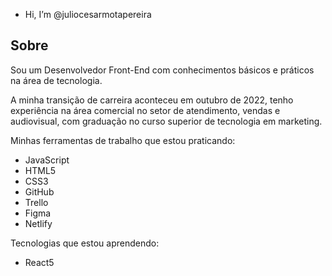 - Hi, I’m @juliocesarmotapereira

## Sobre
Sou um Desenvolvedor Front-End com conhecimentos básicos e práticos na área de tecnologia. 

A minha transição de carreira aconteceu em outubro de 2022, tenho experiência na área comercial no setor de atendimento, vendas e audiovisual, com graduação no curso superior de tecnologia em marketing. 

Minhas ferramentas de trabalho que estou praticando:
- JavaScript
- HTML5
- CSS3
- GitHub
- Trello 
- Figma
- Netlify 

Tecnologias que estou aprendendo: 
- React5
